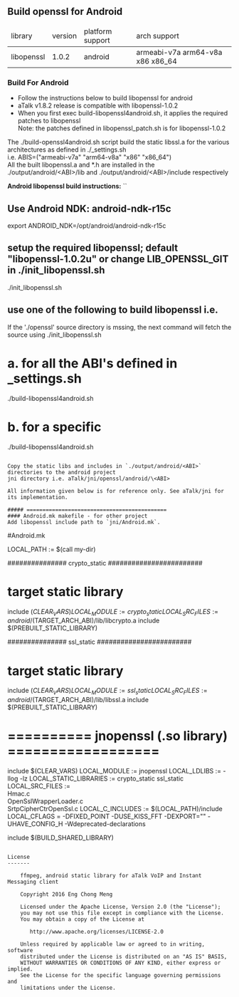 ## Build openssl for Android
####
<table>
<thead>
<tr><td>library</td><td>version</td><td>platform support</td><td>arch support</td></tr>
</thead>
<tr><td>libopenssl</td><td>1.0.2</td><td>android</td><td>armeabi-v7a arm64-v8a x86 x86_64</td></tr>
</table>

### Build For Android
- Follow the instructions below to build libopenssl for android
- aTalk v1.8.2 release is compatible with libopenssl-1.0.2<br/>
- When you first exec build-libopenssl4android.sh, it applies the required patches to libopenssl<br/>
  Note: the patches defined in libopenssl_patch.sh is for libopenssl-1.0.2<br/>
  
The ./build-openssl4android.sh script build the static libssl.a for the various architectures as defined in ./_settings.sh<br/>
i.e. ABIS=("armeabi-v7a" "arm64-v8a" "x86" "x86_64")<br/>
All the built libopenssl.a and *.h are installed in the ./output/android/\<ABI>/lib and ./output/android/\<ABI>/include respectively

**Android libopenssl build instructions:**
``
## Use Android NDK: android-ndk-r15c
export ANDROID_NDK=/opt/android/android-ndk-r15c

## setup the required libopenssl; default "libopenssl-1.0.2u" or change LIB_OPENSSL_GIT in ./init_libopenssl.sh
./init_libopenssl.sh

## use one of the following to build libopenssl i.e.
If the './openssl' source directory is mssing, the next command will fetch the source using ./init_libopenssl.sh

# a. for all the ABI's defined in _settings.sh
  ./build-libopenssl4android.sh

# b. for a specific <ABI>
  ./build-libopenssl4android.sh <ABI> 
```

Copy the static libs and includes in `./output/android/<ABI>` directories to the android project
jni directory i.e. aTalk/jni/openssl/android/\<ABI>

All information given below is for reference only. See aTalk/jni for its implementation.

##### ============================================
#### Android.mk makefile - for other project
Add libopenssl include path to `jni/Android.mk`. 

```
#Android.mk

LOCAL_PATH := $(call my-dir)

############### crypto_static ########################
# target static library
include $(CLEAR_VARS)
LOCAL_MODULE := crypto_static
LOCAL_SRC_FILES := android/$(TARGET_ARCH_ABI)/lib/libcrypto.a
include $(PREBUILT_STATIC_LIBRARY)

############### ssl_static ########################
# target static library
include $(CLEAR_VARS)
LOCAL_MODULE := ssl_static
LOCAL_SRC_FILES := android/$(TARGET_ARCH_ABI)/lib/libssl.a
include $(PREBUILT_STATIC_LIBRARY)

# ========== jnopenssl (.so library) ==================
include $(CLEAR_VARS)
LOCAL_MODULE := jnopenssl
LOCAL_LDLIBS := -llog -lz
LOCAL_STATIC_LIBRARIES := crypto_static ssl_static
LOCAL_SRC_FILES := \
 Hmac.c \
 OpenSslWrapperLoader.c \
 SrtpCipherCtrOpenSsl.c
LOCAL_C_INCLUDES := $(LOCAL_PATH)/include
LOCAL_CFLAGS = -DFIXED_POINT -DUSE_KISS_FFT -DEXPORT="" -UHAVE_CONFIG_H -Wdeprecated-declarations

include $(BUILD_SHARED_LIBRARY)
	
```

License
-------

    ffmpeg, android static library for aTalk VoIP and Instant Messaging client
    
    Copyright 2016 Eng Chong Meng
        
    Licensed under the Apache License, Version 2.0 (the "License");
    you may not use this file except in compliance with the License.
    You may obtain a copy of the License at
    
       http://www.apache.org/licenses/LICENSE-2.0
    
    Unless required by applicable law or agreed to in writing, software
    distributed under the License is distributed on an "AS IS" BASIS,
    WITHOUT WARRANTIES OR CONDITIONS OF ANY KIND, either express or implied.
    See the License for the specific language governing permissions and
    limitations under the License.




